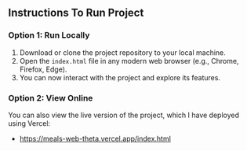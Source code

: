 ## Instructions To Run Project

### Option 1: Run Locally
1. Download or clone the project repository to your local machine.
2. Open the `index.html` file in any modern web browser (e.g., Chrome, Firefox, Edge).
3. You can now interact with the project and explore its features.

### Option 2: View Online
You can also view the live version of the project, which I have deployed using Vercel:
- https://meals-web-theta.vercel.app/index.html
